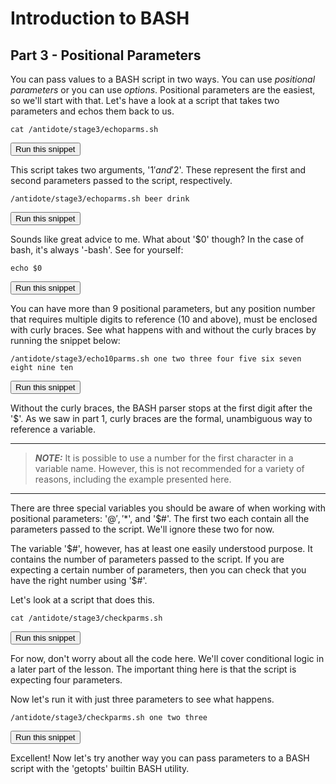 # Introduction to BASH
## Part 3 - Positional Parameters

You can pass values to a BASH script in two ways.  You can use *positional parameters* or you can use *options*.  Positional parameters are the easiest, so we'll start with that.  Let's have a look at a script that takes two parameters and echos them back to us.

```
cat /antidote/stage3/echoparms.sh
```
<button type="button" class="btn btn-primary btn-sm" onclick="runSnippetInTab('linux1', this)">Run this snippet</button>

This script takes two arguments, '$1' and '$2'. These represent the first and second parameters passed to the script, respectively.

```
/antidote/stage3/echoparms.sh beer drink
```
<button type="button" class="btn btn-primary btn-sm" onclick="runSnippetInTab('linux1', this)">Run this snippet</button>

Sounds like great advice to me.  What about '$0' though?  In the case of bash, it's always '-bash'.  See for yourself:

```
echo $0
```
<button type="button" class="btn btn-primary btn-sm" onclick="runSnippetInTab('linux1', this)">Run this snippet</button>

You can have more than 9 positional parameters, but any position number that requires multiple digits to reference (10 and above), must be enclosed with curly braces.  See what happens with and without the curly braces by running the snippet below:

```
/antidote/stage3/echo10parms.sh one two three four five six seven eight nine ten
```
<button type="button" class="btn btn-primary btn-sm" onclick="runSnippetInTab('linux1', this)">Run this snippet</button>

Without the curly braces, the BASH parser stops at the first digit after the '$'.  As we saw in part 1, curly braces are the formal, unambiguous way to reference a variable.

---
> **_NOTE:_** It is possible to use a number for the first character in a variable name.  However, this is not recommended for a variety of reasons, including the example presented here.

---

There are three special variables you should be aware of when working with positional parameters:  '$@', '$*', and '$#'.  The first two each contain all the parameters passed to the script.  We'll ignore these two for now.

The variable '$#', however, has at least one easily understood purpose.  It contains the number of parameters passed to the script.  If you are expecting a certain number of parameters, then you can check that you have the right number using '$#'.

Let's look at a script that does this.

```
cat /antidote/stage3/checkparms.sh
```
<button type="button" class="btn btn-primary btn-sm" onclick="runSnippetInTab('linux1', this)">Run this snippet</button>

For now, don't worry about all the code here.  We'll cover conditional logic in a later part of the lesson.  The important thing here is that the script is expecting four parameters.

Now let's run it with just three parameters to see what happens.

```
/antidote/stage3/checkparms.sh one two three
```
<button type="button" class="btn btn-primary btn-sm" onclick="runSnippetInTab('linux1', this)">Run this snippet</button>


Excellent!  Now let's try another way you can pass parameters to a BASH script with the 'getopts' builtin BASH utility.

